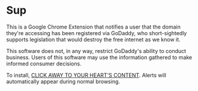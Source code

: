 Sup
==========================================================

This is a Google Chrome Extension that notifies a user that
the domain they're accessing has been registered via
GoDaddy, who short-sightedly supports legislation
that would destroy the free internet as we know it.

This software does not, in any way, restrict GoDaddy's
ability to conduct business. Users of this software
may use the information gathered to make informed consumer
decisions.

To install, [CLICK AWAY TO YOUR HEART'S CONTENT](https://raw.github.com/astronoob/nodaddy/master/nodaddy.crx).
Alerts will automatically appear during normal browsing.
